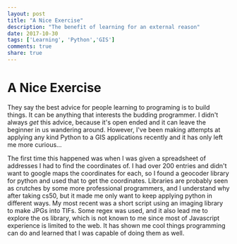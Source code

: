 ```yaml
---
layout: post
title: "A Nice Exercise"
description: "The benefit of learning for an external reason"
date: 2017-10-30
tags: ['Learning', 'Python','GIS']
comments: true
share: true
---
```


# A Nice Exercise

They say the best advice for people learning to programing is to build things. It can be anything that interests the budding programmer. I didn't always *get* this advice, because it's open ended and it can leave the beginner in us wandering around. However, I've been making attempts at applying any kind Python to a GIS applications recently and it has only left me more curious...

The first time this happened was when I was given a spreadsheet of addresses I had to find the coordinates of. I had over 200 entries and didn't want to google maps the coordinates for each, so I found a geocoder library for python and used that to get the coordinates. Libraries are probably seen as crutches by some more professional programmers, and I understand why after taking cs50, but it made me only want to keep applying python in different ways. My most recent was a short script using an imaging library to make JPGs into TIFs. Some regex was used, and it also lead me to explore the os library, which is not known to me  since most of Javascript experience is limited to the web. It has shown me cool things programming can do and learned that I was capable of doing them as well.
